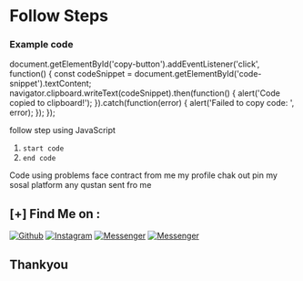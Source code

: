 # Follow Steps
### Example code
document.getElementById('copy-button').addEventListener('click', function() {
    const codeSnippet = document.getElementById('code-snippet').textContent;
    navigator.clipboard.writeText(codeSnippet).then(function() {
        alert('Code copied to clipboard!');
    }).catch(function(error) {
        alert('Failed to copy code: ', error);
    });
});

follow step 
 using JavaScript 
 1. ```start code```
 2. ```end code ```
 
 Code using problems face contract from me my profile chak out pin my sosal platform any qustan sent fro me 
 
 
 ## [+] Find Me on :
[![Github](https://img.shields.io/badge/Github-HTR--TECH-green?style=for-the-badge&logo=github)](https://github.com/cybersunilmishra)
[![Instagram](https://img.shields.io/badge/IG-%40tahmid.rayat-red?style=for-the-badge&logo=instagram)](https://www.instagram.com/sunil_mishra_officially)
[![Messenger](https://img.shields.io/badge/Chat-Messenger-blue?style=for-the-badge&logo=messenger)](https://m.me/sunilmishraofficially)
[![Messenger](https://img.shields.io/badge/Chat-Messenger-blue?style=for-the-badge&logo=messenger)](https://m.me/sunilmishraofficially)

## Thankyou

